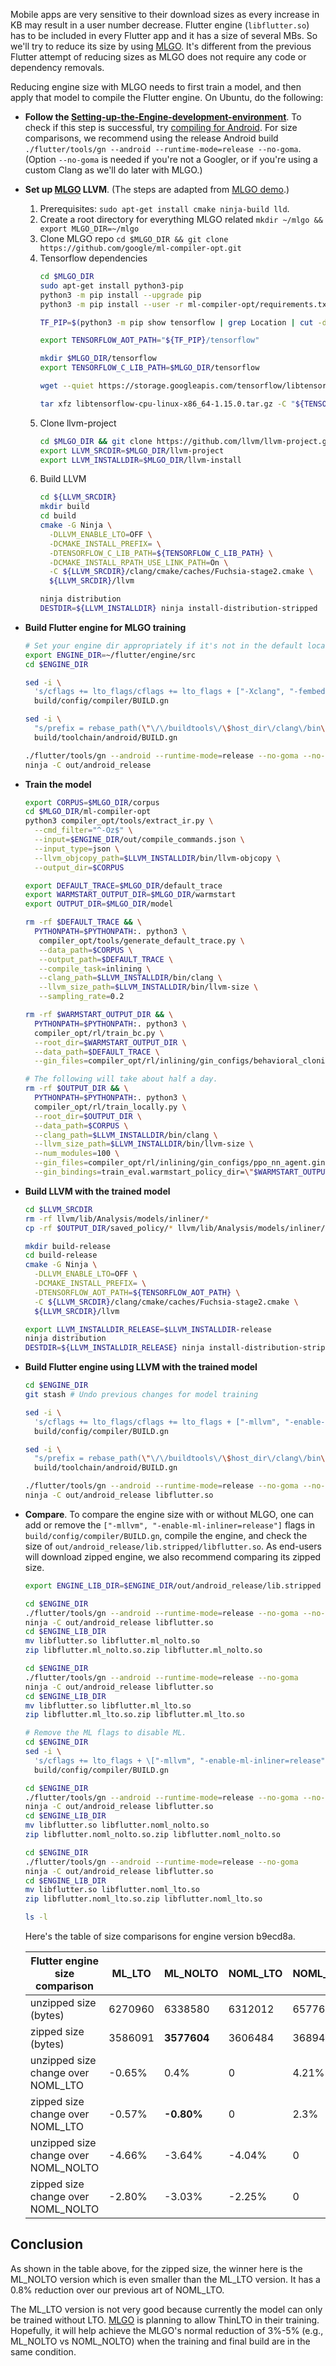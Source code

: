 Mobile apps are very sensitive to their download sizes as every increase in KB
may result in a user number decrease. Flutter engine (`libflutter.so`) has to be
included in every Flutter app and it has a size of several MBs. So we'll try to
reduce its size by using [MLGO][MLGO]. It's different from the previous Flutter
attempt of reducing sizes as MLGO does not require any code or dependency
removals.

Reducing engine size with MLGO needs to first train a model, and then apply that
model to compile the Flutter engine. On Ubuntu, do the following:

- **Follow the [Setting-up-the-Engine-development-environment][engine setup]**.
  To check if this step is successful, try [compiling for Android][compile
  android]. For size comparisons, we recommend using the release Android build
  `./flutter/tools/gn --android --runtime-mode=release --no-goma`. (Option
  `--no-goma` is needed if you're not a Googler, or if you're using a custom
  Clang as we'll do later with MLGO.)
- **Set up [MLGO] LLVM**. (The steps are adapted from [MLGO demo][MLGO demo].)
  1.  Prerequisites: `sudo apt-get install cmake ninja-build lld`.
  2.  Create a root directory for everything MLGO related `mkdir ~/mlgo &&
      export MLGO_DIR=~/mlgo`
  3.  Clone MLGO repo
      `cd $MLGO_DIR && git clone https://github.com/google/ml-compiler-opt.git`
  4.  Tensorflow dependencies
      ```bash
      cd $MLGO_DIR
      sudo apt-get install python3-pip
      python3 -m pip install --upgrade pip
      python3 -m pip install --user -r ml-compiler-opt/requirements.txt

      TF_PIP=$(python3 -m pip show tensorflow | grep Location | cut -d ' ' -f 2)

      export TENSORFLOW_AOT_PATH="${TF_PIP}/tensorflow"

      mkdir $MLGO_DIR/tensorflow
      export TENSORFLOW_C_LIB_PATH=$MLGO_DIR/tensorflow

      wget --quiet https://storage.googleapis.com/tensorflow/libtensorflow/libtensorflow-cpu-linux-x86_64-1.15.0.tar.gz

      tar xfz libtensorflow-cpu-linux-x86_64-1.15.0.tar.gz -C "${TENSORFLOW_C_LIB_PATH}"
      ```
  5.  Clone llvm-project
      ```bash
      cd $MLGO_DIR && git clone https://github.com/llvm/llvm-project.git
      export LLVM_SRCDIR=$MLGO_DIR/llvm-project
      export LLVM_INSTALLDIR=$MLGO_DIR/llvm-install
      ```
  6.  Build LLVM
      ```bash
      cd ${LLVM_SRCDIR}
      mkdir build
      cd build
      cmake -G Ninja \
        -DLLVM_ENABLE_LTO=OFF \
        -DCMAKE_INSTALL_PREFIX= \
        -DTENSORFLOW_C_LIB_PATH=${TENSORFLOW_C_LIB_PATH} \
        -DCMAKE_INSTALL_RPATH_USE_LINK_PATH=On \
        -C ${LLVM_SRCDIR}/clang/cmake/caches/Fuchsia-stage2.cmake \
        ${LLVM_SRCDIR}/llvm

      ninja distribution
      DESTDIR=${LLVM_INSTALLDIR} ninja install-distribution-stripped
      ```
- **Build Flutter engine for MLGO training**
  ```bash
  # Set your engine dir appropriately if it's not in the default location
  export ENGINE_DIR=~/flutter/engine/src
  cd $ENGINE_DIR

  sed -i \
    's/cflags += lto_flags/cflags += lto_flags + ["-Xclang", "-fembed-bitcode=all"]/' \
    build/config/compiler/BUILD.gn

  sed -i \
    "s/prefix = rebase_path(\"\/\/buildtools\/\$host_dir\/clang\/bin\", root_build_dir)/prefix = \"${LLVM_INSTALLDIR//\//\\/}\/bin\"/" \
    build/toolchain/android/BUILD.gn

  ./flutter/tools/gn --android --runtime-mode=release --no-goma --no-lto
  ninja -C out/android_release
  ```
- **Train the model**
  ```bash
  export CORPUS=$MLGO_DIR/corpus
  cd $MLGO_DIR/ml-compiler-opt
  python3 compiler_opt/tools/extract_ir.py \
    --cmd_filter="^-Oz$" \
    --input=$ENGINE_DIR/out/compile_commands.json \
    --input_type=json \
    --llvm_objcopy_path=$LLVM_INSTALLDIR/bin/llvm-objcopy \
    --output_dir=$CORPUS

  export DEFAULT_TRACE=$MLGO_DIR/default_trace
  export WARMSTART_OUTPUT_DIR=$MLGO_DIR/warmstart
  export OUTPUT_DIR=$MLGO_DIR/model

  rm -rf $DEFAULT_TRACE && \
    PYTHONPATH=$PYTHONPATH:. python3 \
     compiler_opt/tools/generate_default_trace.py \
     --data_path=$CORPUS \
     --output_path=$DEFAULT_TRACE \
     --compile_task=inlining \
     --clang_path=$LLVM_INSTALLDIR/bin/clang \
     --llvm_size_path=$LLVM_INSTALLDIR/bin/llvm-size \
     --sampling_rate=0.2

  rm -rf $WARMSTART_OUTPUT_DIR && \
    PYTHONPATH=$PYTHONPATH:. python3 \
    compiler_opt/rl/train_bc.py \
    --root_dir=$WARMSTART_OUTPUT_DIR \
    --data_path=$DEFAULT_TRACE \
    --gin_files=compiler_opt/rl/inlining/gin_configs/behavioral_cloning_nn_agent.gin

  # The following will take about half a day.
  rm -rf $OUTPUT_DIR && \
    PYTHONPATH=$PYTHONPATH:. python3 \
    compiler_opt/rl/train_locally.py \
    --root_dir=$OUTPUT_DIR \
    --data_path=$CORPUS \
    --clang_path=$LLVM_INSTALLDIR/bin/clang \
    --llvm_size_path=$LLVM_INSTALLDIR/bin/llvm-size \
    --num_modules=100 \
    --gin_files=compiler_opt/rl/inlining/gin_configs/ppo_nn_agent.gin \
    --gin_bindings=train_eval.warmstart_policy_dir=\"$WARMSTART_OUTPUT_DIR/saved_policy\"
  ```
- **Build LLVM with the trained model**
  ```bash
  cd $LLVM_SRCDIR
  rm -rf llvm/lib/Analysis/models/inliner/*
  cp -rf $OUTPUT_DIR/saved_policy/* llvm/lib/Analysis/models/inliner/

  mkdir build-release
  cd build-release
  cmake -G Ninja \
    -DLLVM_ENABLE_LTO=OFF \
    -DCMAKE_INSTALL_PREFIX= \
    -DTENSORFLOW_AOT_PATH=${TENSORFLOW_AOT_PATH} \
    -C ${LLVM_SRCDIR}/clang/cmake/caches/Fuchsia-stage2.cmake \
    ${LLVM_SRCDIR}/llvm

  export LLVM_INSTALLDIR_RELEASE=$LLVM_INSTALLDIR-release
  ninja distribution
  DESTDIR=${LLVM_INSTALLDIR_RELEASE} ninja install-distribution-stripped
  ```
- **Build Flutter engine using LLVM with the trained model**
  ```bash
  cd $ENGINE_DIR
  git stash # Undo previous changes for model training

  sed -i \
    's/cflags += lto_flags/cflags += lto_flags + ["-mllvm", "-enable-ml-inliner=release"]/' \
    build/config/compiler/BUILD.gn

  sed -i \
    "s/prefix = rebase_path(\"\/\/buildtools\/\$host_dir\/clang\/bin\", root_build_dir)/prefix = \"${LLVM_INSTALLDIR_RELEASE//\//\\/}\/bin\"/" \
    build/toolchain/android/BUILD.gn

  ./flutter/tools/gn --android --runtime-mode=release --no-goma --no-lto
  ninja -C out/android_release libflutter.so
  ```
- **Compare**. To compare the engine size with or without MLGO, one can add or
  remove the `["-mllvm", "-enable-ml-inliner=release"]` flags in
  `build/config/compiler/BUILD.gn`, compile the engine, and check the size of
  `out/android_release/lib.stripped/libflutter.so`. As end-users will download
  zipped engine, we also recommend comparing its zipped size.
  ```bash
  export ENGINE_LIB_DIR=$ENGINE_DIR/out/android_release/lib.stripped

  cd $ENGINE_DIR
  ./flutter/tools/gn --android --runtime-mode=release --no-goma --no-lto
  ninja -C out/android_release libflutter.so
  cd $ENGINE_LIB_DIR
  mv libflutter.so libflutter.ml_nolto.so
  zip libflutter.ml_nolto.so.zip libflutter.ml_nolto.so

  cd $ENGINE_DIR
  ./flutter/tools/gn --android --runtime-mode=release --no-goma
  ninja -C out/android_release libflutter.so
  cd $ENGINE_LIB_DIR
  mv libflutter.so libflutter.ml_lto.so
  zip libflutter.ml_lto.so.zip libflutter.ml_lto.so

  # Remove the ML flags to disable ML.
  cd $ENGINE_DIR
  sed -i \
    's/cflags += lto_flags + \["-mllvm", "-enable-ml-inliner=release"\]/cflags += lto_flags/' \
    build/config/compiler/BUILD.gn

  cd $ENGINE_DIR
  ./flutter/tools/gn --android --runtime-mode=release --no-goma --no-lto
  ninja -C out/android_release libflutter.so
  cd $ENGINE_LIB_DIR
  mv libflutter.so libflutter.noml_nolto.so
  zip libflutter.noml_nolto.so.zip libflutter.noml_nolto.so

  cd $ENGINE_DIR
  ./flutter/tools/gn --android --runtime-mode=release --no-goma
  ninja -C out/android_release libflutter.so
  cd $ENGINE_LIB_DIR
  mv libflutter.so libflutter.noml_lto.so
  zip libflutter.noml_lto.so.zip libflutter.noml_lto.so

  ls -l
  ```

  Here's the table of size comparisons for engine version b9ecd8a.

  | Flutter engine size comparison | ML_LTO | ML_NOLTO | NOML_LTO | NOML_NOLTO |
  | --- | --- | --- | --- | --- |
  | unzipped size (bytes) | 6270960 | 6338580 | 6312012 | 6577684 |
  | zipped size (bytes) | 3586091 | **3577604** | 3606484 | 3689468 |
  | unzipped size change over NOML_LTO | -0.65% | 0.4% | 0 | 4.21% |
  | zipped size change over NOML_LTO | -0.57% | **-0.80%** | 0 | 2.3% |
  | unzipped size change over NOML_NOLTO | -4.66% | -3.64% | -4.04% | 0 |
  | zipped size change over NOML_NOLTO | -2.80% | -3.03% | -2.25% | 0 |

## Conclusion

As shown in the table above, for the zipped size, the winner here is the
ML_NOLTO version which is even smaller than the ML_LTO version. It has a 0.8%
reduction over our previous art of NOML_LTO.

The ML_LTO version is not very good because currently the model can only be
trained without LTO. [MLGO][MLGO] is planning to allow ThinLTO in their
training. Hopefully, it will help achieve the MLGO's normal reduction of 3%-5%
(e.g., ML_NOLTO vs NOML_NOLTO) when the training and final build are in the same
condition.


[MLGO]: https://github.com/google/ml-compiler-opt
[engine setup]: https://github.com/flutter/flutter/wiki/Setting-up-the-Engine-development-environment
[compile android]: https://github.com/flutter/flutter/wiki/Compiling-the-engine#compiling-for-android-from-macos-or-linux
[MLGO demo]: https://github.com/google/ml-compiler-opt/blob/main/docs/demo/demo.md
